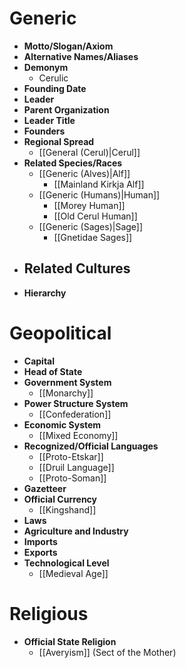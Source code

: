# Generic
- **Motto/Slogan/Axiom**
- **Alternative Names/Aliases**
- **Demonym**
	- Cerulic
- **Founding Date**
- **Leader**
- **Parent Organization**
- **Leader Title**
- **Founders**
- **Regional Spread**
	- [[General (Cerul)|Cerul]]
- **Related Species/Races**
	- [[Generic (Alves)|Alf]]
		- [[Mainland Kirkja Alf]]
	- [[Generic (Humans)|Human]]
		- [[Morey Human]]
		- [[Old Cerul Human]]
	- [[Generic (Sages)|Sage]]
		- [[Gnetidae Sages]]
- **Related Cultures**
	- 
- **Hierarchy**
# Geopolitical
- **Capital**
- **Head of State**
- **Government System**
	- [[Monarchy]]
- **Power Structure System**
	- [[Confederation]]
- **Economic System**
	- [[Mixed Economy]]
- **Recognized/Official Languages**
	- [[Proto-Etskar]]
	- [[Druil Language]]
	- [[Proto-Soman]]
- **Gazetteer**
- **Official Currency**
	- [[Kingshand]]
- **Laws**
- **Agriculture and Industry**
- **Imports**
- **Exports**
- **Technological Level**
	- [[Medieval Age]]
# Religious
- **Official State Religion**
	- [[Averyism]] (Sect of the Mother)